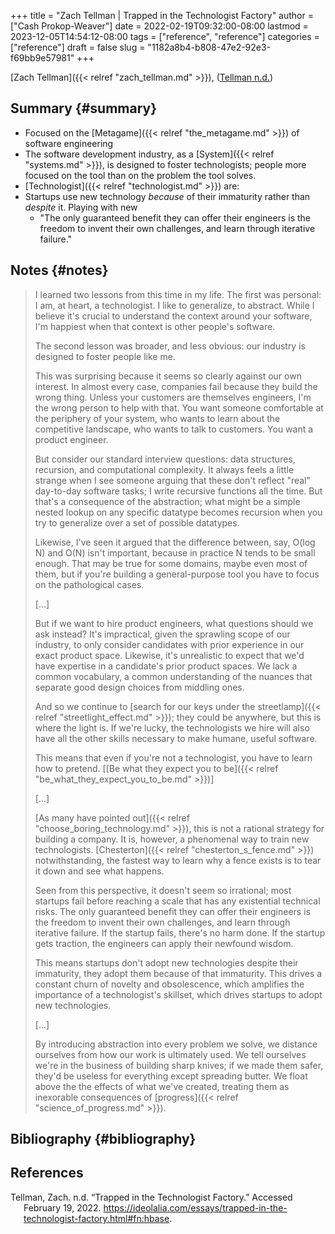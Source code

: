 +++
title = "Zach Tellman | Trapped in the Technologist Factory"
author = ["Cash Prokop-Weaver"]
date = 2022-02-19T09:32:00-08:00
lastmod = 2023-12-05T14:54:12-08:00
tags = ["reference", "reference"]
categories = ["reference"]
draft = false
slug = "1182a8b4-b808-47e2-92e3-f69bb9e57981"
+++

[Zach Tellman]({{< relref "zach_tellman.md" >}}), (<a href="#citeproc_bib_item_1">Tellman n.d.</a>)


## Summary {#summary}

-   Focused on the [Metagame]({{< relref "the_metagame.md" >}}) of software engineering
-   The software development industry, as a [System]({{< relref "systems.md" >}}), is designed to foster technologists; people more focused on the tool than on the problem the tool solves.
-   [Technologist]({{< relref "technologist.md" >}}) are:
-   Startups use new technology _because_ of their immaturity rather than _despite_ it. Playing with new
    -   "The only guaranteed benefit they can offer their engineers is the freedom to invent their own challenges, and learn through iterative failure."


## Notes {#notes}

> I learned two lessons from this time in my life. The first was personal: I am, at heart, a technologist. I like to generalize, to abstract. While I believe it's crucial to understand the context around your software, I'm happiest when that context is other people's software.
>
> The second lesson was broader, and less obvious: our industry is designed to foster people like me.
>
> This was surprising because it seems so clearly against our own interest. In almost every case, companies fail because they build the wrong thing. Unless your customers are themselves engineers, I'm the wrong person to help with that. You want someone comfortable at the periphery of your system, who wants to learn about the competitive landscape, who wants to talk to customers. You want a product engineer.
>
> But consider our standard interview questions: data structures, recursion, and computational complexity. It always feels a little strange when I see someone arguing that these don't reflect "real" day-to-day software tasks; I write recursive functions all the time. But that's a consequence of the abstraction; what might be a simple nested lookup on any specific datatype becomes recursion when you try to generalize over a set of possible datatypes.
>
> Likewise, I've seen it argued that the difference between, say, O(log N) and O(N) isn't important, because in practice N tends to be small enough. That may be true for some domains, maybe even most of them, but if you're building a general-purpose tool you have to focus on the pathological cases.
>
> [...]
>
> But if we want to hire product engineers, what questions should we ask instead? It's impractical, given the sprawling scope of our industry, to only consider candidates with prior experience in our exact product space. Likewise, it's unrealistic to expect that we'd have expertise in a candidate's prior product spaces. We lack a common vocabulary, a common understanding of the nuances that separate good design choices from middling ones.
>
> And so we continue to [search for our keys under the streetlamp]({{< relref "streetlight_effect.md" >}}); they could be anywhere, but this is where the light is. If we're lucky, the technologists we hire will also have all the other skills necessary to make humane, useful software.
>
> This means that even if you're not a technologist, you have to learn how to pretend. [[Be what they expect you to be]({{< relref "be_what_they_expect_you_to_be.md" >}})]
>
> [...]
>
> [As many have pointed out]({{< relref "choose_boring_technology.md" >}}), this is not a rational strategy for building a company. It is, however, a phenomenal way to train new technologists. [Chesterton]({{< relref "chesterton_s_fence.md" >}}) notwithstanding, the fastest way to learn why a fence exists is to tear it down and see what happens.
>
> Seen from this perspective, it doesn't seem so irrational; most startups fail before reaching a scale that has any existential technical risks. The only guaranteed benefit they can offer their engineers is the freedom to invent their own challenges, and learn through iterative failure. If the startup fails, there's no harm done. If the startup gets traction, the engineers can apply their newfound wisdom.
>
> This means startups don't adopt new technologies despite their immaturity, they adopt them because of that immaturity. This drives a constant churn of novelty and obsolescence, which amplifies the importance of a technologist's skillset, which drives startups to adopt new technologies.
>
> [...]
>
> By introducing abstraction into every problem we solve, we distance ourselves from how our work is ultimately used. We tell ourselves we're in the business of building sharp knives; if we made them safer, they'd be useless for everything except spreading butter. We float above the the effects of what we've created, treating them as inexorable consequences of [progress]({{< relref "science_of_progress.md" >}}).


## Bibliography {#bibliography}

## References

<style>.csl-entry{text-indent: -1.5em; margin-left: 1.5em;}</style><div class="csl-bib-body">
  <div class="csl-entry"><a id="citeproc_bib_item_1"></a>Tellman, Zach. n.d. “Trapped in the Technologist Factory.” Accessed February 19, 2022. <a href="https://ideolalia.com/essays/trapped-in-the-technologist-factory.html#fn:hbase">https://ideolalia.com/essays/trapped-in-the-technologist-factory.html#fn:hbase</a>.</div>
</div>
